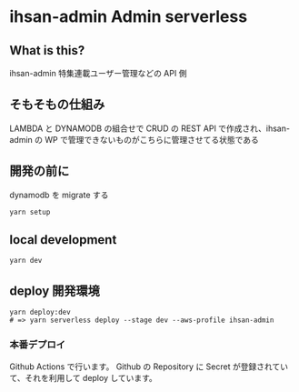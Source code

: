 # ihsan-admin Admin serverless

## What is this?

ihsan-admin 特集連載ユーザー管理などの API 側

## そもそもの仕組み

LAMBDA と DYNAMODB の組合せで CRUD の REST API で作成され、ihsan-admin の WP で管理できないものがこちらに管理させてる状態である

## 開発の前に

dynamodb を migrate する

```
yarn setup
```

## local development

```
yarn dev
```

## deploy 開発環境

```
yarn deploy:dev
# => yarn serverless deploy --stage dev --aws-profile ihsan-admin
```

### 本番デプロイ

Github Actions で行います。
Github の Repository に Secret が登録されていて、それを利用して deploy しています。

